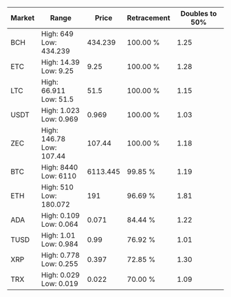 | Market | Range | Price| Retracement | Doubles to 50% |
| --- | --- | --- | --- | --- |
| BCH | High: 649<br />Low: 434.239 | 434.239 | 100.00 % | 1.25 |
| ETC | High: 14.39<br />Low: 9.25 | 9.25 | 100.00 % | 1.28 |
| LTC | High: 66.911<br />Low: 51.5 | 51.5 | 100.00 % | 1.15 |
| USDT | High: 1.023<br />Low: 0.969 | 0.969 | 100.00 % | 1.03 |
| ZEC | High: 146.78<br />Low: 107.44 | 107.44 | 100.00 % | 1.18 |
| BTC | High: 8440<br />Low: 6110 | 6113.445 | 99.85 % | 1.19 |
| ETH | High: 510<br />Low: 180.072 | 191 | 96.69 % | 1.81 |
| ADA | High: 0.109<br />Low: 0.064 | 0.071 | 84.44 % | 1.22 |
| TUSD | High: 1.01<br />Low: 0.984 | 0.99 | 76.92 % | 1.01 |
| XRP | High: 0.778<br />Low: 0.255 | 0.397 | 72.85 % | 1.30 |
| TRX | High: 0.029<br />Low: 0.019 | 0.022 | 70.00 % | 1.09 |

